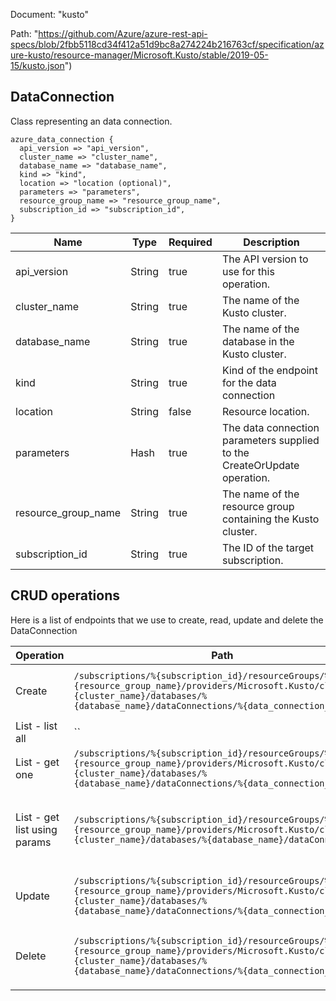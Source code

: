 Document: "kusto"


Path: "https://github.com/Azure/azure-rest-api-specs/blob/2fbb5118cd34f412a51d9bc8a274224b216763cf/specification/azure-kusto/resource-manager/Microsoft.Kusto/stable/2019-05-15/kusto.json")

## DataConnection

Class representing an data connection.

```puppet
azure_data_connection {
  api_version => "api_version",
  cluster_name => "cluster_name",
  database_name => "database_name",
  kind => "kind",
  location => "location (optional)",
  parameters => "parameters",
  resource_group_name => "resource_group_name",
  subscription_id => "subscription_id",
}
```

| Name        | Type           | Required       | Description       |
| ------------- | ------------- | ------------- | ------------- |
|api_version | String | true | The API version to use for this operation. |
|cluster_name | String | true | The name of the Kusto cluster. |
|database_name | String | true | The name of the database in the Kusto cluster. |
|kind | String | true | Kind of the endpoint for the data connection |
|location | String | false | Resource location. |
|parameters | Hash | true | The data connection parameters supplied to the CreateOrUpdate operation. |
|resource_group_name | String | true | The name of the resource group containing the Kusto cluster. |
|subscription_id | String | true | The ID of the target subscription. |



## CRUD operations

Here is a list of endpoints that we use to create, read, update and delete the DataConnection

| Operation | Path | Verb | Description | OperationID |
| ------------- | ------------- | ------------- | ------------- | ------------- |
|Create|`/subscriptions/%{subscription_id}/resourceGroups/%{resource_group_name}/providers/Microsoft.Kusto/clusters/%{cluster_name}/databases/%{database_name}/dataConnections/%{data_connection_name}`|Put|Creates or updates a data connection.|DataConnections_CreateOrUpdate|
|List - list all|``||||
|List - get one|`/subscriptions/%{subscription_id}/resourceGroups/%{resource_group_name}/providers/Microsoft.Kusto/clusters/%{cluster_name}/databases/%{database_name}/dataConnections/%{data_connection_name}`|Get|Returns a data connection.|DataConnections_Get|
|List - get list using params|`/subscriptions/%{subscription_id}/resourceGroups/%{resource_group_name}/providers/Microsoft.Kusto/clusters/%{cluster_name}/databases/%{database_name}/dataConnections`|Get|Returns the list of data connections of the given Kusto database.|DataConnections_ListByDatabase|
|Update|`/subscriptions/%{subscription_id}/resourceGroups/%{resource_group_name}/providers/Microsoft.Kusto/clusters/%{cluster_name}/databases/%{database_name}/dataConnections/%{data_connection_name}`|Put|Creates or updates a data connection.|DataConnections_CreateOrUpdate|
|Delete|`/subscriptions/%{subscription_id}/resourceGroups/%{resource_group_name}/providers/Microsoft.Kusto/clusters/%{cluster_name}/databases/%{database_name}/dataConnections/%{data_connection_name}`|Delete|Deletes the data connection with the given name.|DataConnections_Delete|
